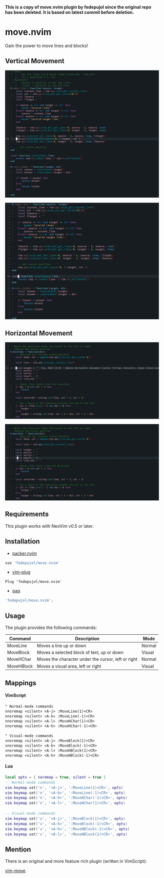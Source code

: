 **This is a copy of move.nvim plugin by fedepujol since the original repo has been deleted. It is based on latest commit before deletion.**

# move.nvim

Gain the power to move lines and blocks!

## Vertical Movement

![vert-line-move](media/move_line.gif)

![vert-block-move](media/move_block.gif)

## Horizontal Movement

![hor-char](media/hor_character.gif)

![hor-block](media/hor_block.gif)

## Requirements

This plugin works with NeoVim v0.5 or later.

## Installation

-   [packer.nvim](https://github.com/wbthomason/packer.nvim)

``` lua
use 'fedepujol/move.nvim'
```

-   [vim-plug](https://github.com/junegunn/vim-plug)

``` vim
Plug 'fedepujol/move.nvim'
```

-   [paq](https://github.com/savq/paq-nvim)

``` lua
'fedepujol/move.nvim';
```

## Usage

The plugin provides the following commands:

| Command   | Description | Mode |
|-----------|-------------|------|
| MoveLine  | Moves a line up or down | Normal |
| MoveBlock | Moves a selected block of text, up or down | Visual |
| MoveHChar | Moves the character under the cursor, left or right | Normal |
| MoveHBlock | Moves a visual area, left or right | Visual |

## Mappings

#### VimScript

``` vim-script
" Normal-mode commands
nnoremap <silent> <A-j> :MoveLine(1)<CR>
nnoremap <silent> <A-k> :MoveLine(-1)<CR>
nnoremap <silent> <A-l> :MoveHChar(1)<CR>
nnoremap <silent> <A-h> :MoveHChar(-1)<CR>

" Visual-mode commands
vnoremap <silent> <A-j> :MoveBlock(1)<CR>
vnoremap <silent> <A-k> :MoveBlock(-1)<CR>
vnoremap <silent> <A-l> :MoveHBlock(1)<CR>
vnoremap <silent> <A-h> :MoveHBlock(-1)<CR>
```

#### Lua

``` lua
local opts = { noremap = true, silent = true }
-- Normal-mode commands
vim.keymap.set('n', '<A-j>', ':MoveLine(1)<CR>', opts)
vim.keymap.set('n', '<A-k>', ':MoveLine(-1)<CR>', opts)
vim.keymap.set('n', '<A-h>', ':MoveHChar(-1)<CR>', opts)
vim.keymap.set('n', '<A-l>', ':MoveHChar(1)<CR>', opts)

-- Visual-mode commands
vim.keymap.set('v', '<A-j>', ':MoveBlock(1)<CR>', opts)
vim.keymap.set('v', '<A-k>', ':MoveBlock(-1)<CR>', opts)
vim.keymap.set('v', '<A-h>', ':MoveHBlock(-1)<CR>', opts)
vim.keymap.set('v', '<A-l>', ':MoveHBlock(1)<CR>', opts)
```

## Mention

There is an original and more feature rich plugin (written in VimScript):

[vim-move](https://github.com/matze/vim-move).
